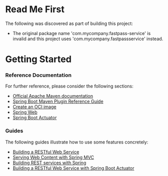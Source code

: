 # Read Me First

The following was discovered as part of building this project:

- The original package name 'com.mycompany.fastpass-service' is invalid and this project uses 'com.mycompany.fastpassservice' instead.

# Getting Started

### Reference Documentation

For further reference, please consider the following sections:

- [Official Apache Maven documentation](https://maven.apache.org/guides/index.html)
- [Spring Boot Maven Plugin Reference Guide](https://docs.spring.io/spring-boot/docs/2.6.0/maven-plugin/reference/html/)
- [Create an OCI image](https://docs.spring.io/spring-boot/docs/2.6.0/maven-plugin/reference/html/#build-image)
- [Spring Web](https://docs.spring.io/spring-boot/docs/2.6.0/reference/htmlsingle/#boot-features-developing-web-applications)
- [Spring Boot Actuator](https://docs.spring.io/spring-boot/docs/2.6.0/reference/htmlsingle/#production-ready)

### Guides

The following guides illustrate how to use some features concretely:

- [Building a RESTful Web Service](https://spring.io/guides/gs/rest-service/)
- [Serving Web Content with Spring MVC](https://spring.io/guides/gs/serving-web-content/)
- [Building REST services with Spring](https://spring.io/guides/tutorials/bookmarks/)
- [Building a RESTful Web Service with Spring Boot Actuator](https://spring.io/guides/gs/actuator-service/)
